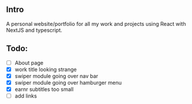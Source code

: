 ## Intro
A personal website/portfolio for all my work and projects using React with NextJS and typescript.

## Todo:
- [ ] About page
- [x] work title looking strange
- [x] swiper module going over nav bar
- [x] swiper module going over hamburger menu
- [x] earnr subtitles too small
- [ ] add links
